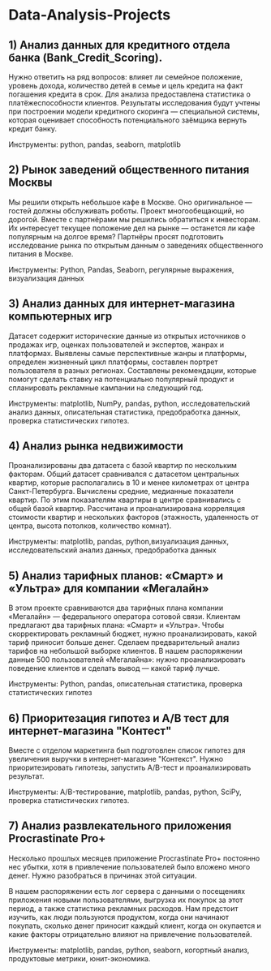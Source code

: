 # Data-Analysis-Projects

## 1) Анализ данных для кредитного отдела банка (Bank_Credit_Scoring).   
Нужно ответить на ряд вопросов: влияет ли семейное положение, уровень дохода, количество детей в семье и цель кредита на факт погашения кредита в срок. Для анализа предоставлена статистика о платёжеспособности клиентов. Результаты исследования будут учтены при построении модели кредитного скоринга — специальной системы, которая оценивает способность потенциального заёмщика вернуть кредит банку.

Инструменты: python, pandas, seaborn, matplotlib


## 2) Рынок заведений общественного питания Москвы   
Мы решили открыть небольшое кафе в Москве. Оно оригинальное — гостей должны обслуживать роботы. Проект многообещающий, но дорогой. Вместе с партнёрами мы решились обратиться к инвесторам. Их интересует текущее положение дел на рынке — останется ли кафе популярным на долгое время? Партнёры просят подготовить исследование рынка по открытым данным о заведениях общественного питания в Москве.

Инструменты: Python, Pandas, Seaborn, регулярные выражения, визуализация данных


## 3) Анализ данных для интернет-магазина компьютерных игр   
Датасет содержит исторические данные из открытых источников о продажах игр, оценках пользователей и экспертов, жанрах и платформах.
Выявлены самые перспективные жанры и платформы, определен жизненный цикл платформы, составлен портрет пользователя в разных регионах. Составлены рекомендации, которые помогут сделать ставку на потенциально популярный продукт и спланировать рекламные кампании на следующий год.

Инструменты: matplotlib, NumPy, pandas, python, исследовательский анализ данных, описательная статистика, предобработка данных, проверка статистических гипотез.


## 4) Анализ рынка недвижимости   
Проанализированы два датасета с базой квартир по нескольким факторам. Общий датасет сравнивался с датасетом центральных квартир, которые располагались в 10 и менее километрах от центра Санкт-Петербурга. Вычислены средние, медианные показатели квартир. По этим показателям квартиры в центре сравнивались с общей базой квартир. Рассчитана и проанализирована корреляция стоимости квартир и нескольких факторов (этажность, удаленность от центра, высота потолков, количество комнат).

Инструменты: matplotlib, pandas, python,визуализация данных, исследовательский анализ данных, предобработка данных

## 5) Анализ тарифных планов: «Смарт» и «Ультра» для компании «Мегалайн»
В этом проекте сравниваются два тарифных плана компании «Мегалайн» — федерального оператора сотовой связи. Клиентам предлагают два тарифных плана: «Смарт» и «Ультра». Чтобы скорректировать рекламный бюджет, нужно проанализировать, какой тариф приносит больше денег. Сделаем предварительный анализ тарифов на небольшой выборке клиентов. В нашем распоряжении данные 500 пользователей «Мегалайна»: нужно проанализировать поведение клиентов и сделать вывод — какой тариф лучше.

Инструменты: Python, pandas, описательная статистика, проверка статистических гипотез

## 6) Приоритезация гипотез и A/B тест для интернет-магазина "Контест"
Вместе с отделом маркетинга был подготовлен список гипотез для увеличения выручки в интернет-магазине "Контекст". Нужно приоритезировать гипотезы, запустить A/B-тест и проанализировать результат.

Инструменты: A/B-тестирование, matplotlib, pandas, python, SciPy, проверка статистических гипотез.

## 7) Анализ развлекательного приложения Procrastinate Pro+
Несколько прошлых месяцев приложение Procrastinate Pro+ постоянно нес убытки, хотя в привлечение пользователей было вложено много денег. Нужно разобраться в причинах этой ситуации.

В нашем распоряжении есть лог сервера с данными о посещениях приложения новыми пользователями, выгрузка их покупок за этот период, а также статистика рекламных расходов. Нам предстоит изучить, как люди пользуются продуктом, когда они начинают покупать, сколько денег приносит каждый клиент, когда он окупается и какие факторы отрицательно влияют на привлечение пользователей.

Инструменты: matplotlib, pandas, python, seaborn, когортный анализ, продуктовые метрики, юнит-экономика.


